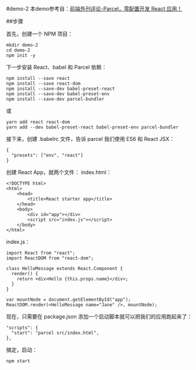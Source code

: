 #demo-2
本demo参考自：[前端外刊评论-Parcel，零配置开发 React 应用！](https://zhuanlan.zhihu.com/p/32375500)

##步骤

首先，创建一个 NPM 项目：
```$xslt
mkdir demo-2
cd demo-2
npm init -y
```


下一步安装 React、babel 和 Parcel 依赖：
```$xslt
npm install --save react
npm install --save react-dom
npm install --save-dev babel-preset-react
npm install --save-dev babel-preset-env
npm install --save-dev parcel-bundler 
```
或
```$xslt
yarn add react react-dom
yarn add --dev babel-preset-react babel-preset-env parcel-bundler
```

接下来，创建 .babelrc 文件，告诉 parcel 我们使用 ES6 和 React JSX：
```$xslt
{
  "presets": ["env", "react"]
}
```
创建 React App，就两个文件：
index.html：
```$xslt
<!DOCTYPE html>
<html>
    <head>
        <title>React starter app</title>
    </head>
    <body>
        <div id="app"></div>
        <script src="index.js"></script>
    </body>
</html>
```
index.js：
```$xslt
import React from "react";
import ReactDOM from "react-dom";

class HelloMessage extends React.Component {
  render() {
    return <div>Hello {this.props.name}</div>;
  }
}

var mountNode = document.getElementById("app");
ReactDOM.render(<HelloMessage name="Jane" />, mountNode);
```
现在，只需要在 package.json 添加一个启动脚本就可以把我们的应用跑起来了：
```$xslt
"scripts": {
  "start": "parcel src/index.html",
}, 
```
搞定，启动：
```$xslt
npm start
```

